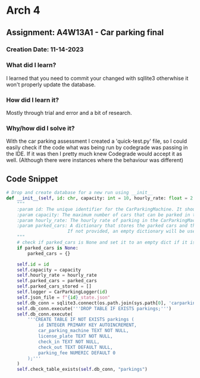 # Arch 4

## Assignment: A4W13A1 - Car parking final

### Creation Date: 11-14-2023

### What did I learn?
I learned that you need to commit your changed with sqllite3 otherwhise it won't properly update the database.

### How did I learn it?
Mostly through trial and error and a bit of research.

### Why/how did I solve it?
With the car parking assessment I created a 'quick-test.py' file, so I could easily check if the code what was being run by codegrade was passing in the IDE. If it was then I pretty much knew Codegrade would accept it as well. (Although there were instances where the behaviour was different)

## Code Snippet
```python
# Drop and create database for a new run using __init__  
def __init__(self, id: chr, capacity: int = 10, hourly_rate: float = 2.50, parked_cars=None):
    """
    :param id: The unique identifier for the CarParkingMachine. It should be a single character.
    :param capacity: The maximum number of cars that can be parked in the CarParkingMachine. Default value is 10.
    :param hourly_rate: The hourly rate of parking in the CarParkingMachine. Default value is 2.50.
    :param parked_cars: A dictionary that stores the parked cars and their corresponding parking details.
                       If not provided, an empty dictionary will be used.
    """
    # check if parked_cars is None and set it to an empty dict if it is
    if parked_cars is None:
        parked_cars = {}

    self.id = id
    self.capacity = capacity
    self.hourly_rate = hourly_rate
    self.parked_cars = parked_cars
    self.parked_cars_stored = []
    self.logger = CarParkingLogger(id)
    self.json_file = f"{id}_state.json"
    self.db_conn = sqlite3.connect(os.path.join(sys.path[0], 'carparkingmachine.db'))
    self.db_conn.execute('''DROP TABLE IF EXISTS parkings;''')
    self.db_conn.execute(
        '''CREATE TABLE IF NOT EXISTS parkings (
            id INTEGER PRIMARY KEY AUTOINCREMENT,
            car_parking_machine TEXT NOT NULL,
            license_plate TEXT NOT NULL,
            check_in TEXT NOT NULL,
            check_out TEXT DEFAULT NULL,
            parking_fee NUMERIC DEFAULT 0 
        );'''
    )
    self.check_table_exists(self.db_conn, "parkings")
```
